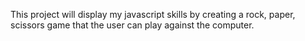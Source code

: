 This project will display my javascript skills by creating a rock, paper, scissors game that the user can play against the computer.

